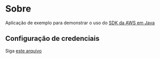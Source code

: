 # Sobre

Aplicação de exemplo para demonstrar o uso
do [SDK da AWS em Java](https://docs.aws.amazon.com/sdk-for-java/latest/developer-guide/home.html)

## Configuração de credenciais

Siga [este arquivo](https://docs.aws.amazon.com/sdk-for-java/latest/developer-guide/get-started.html#get-started-setup-credentials)